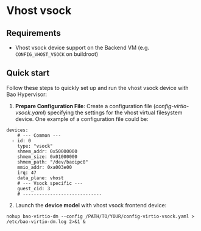 # Vhost vsock

## Requirements
- Vhost vsock device support on the Backend VM (e.g. `CONFIG_VHOST_VSOCK` on buildroot)

## Quick start

Follow these steps to quickly set up and run the vhost vsock device with Bao Hypervisor:

1. **Prepare Configuration File**: Create a configuration file (*config-virtio-vsock.yaml*) specifying
the settings for the vhost virtual filesystem device. One example of a configuration file could be:

```
devices:
    # --- Common ---
  - id: 0
    type: "vsock"
    shmem_addr: 0x50000000
    shmem_size: 0x01000000
    shmem_path: "/dev/baoipc0"
    mmio_addr: 0xa003e00
    irq: 47
    data_plane: vhost
    # --- Vsock specific ---
    guest_cid: 3
    # -----------------------------
```

2. Launch the **device model** with vhost vsock frontend device:

```
nohup bao-virtio-dm --config /PATH/TO/YOUR/config-virtio-vsock.yaml > /etc/bao-virtio-dm.log 2>&1 &
```